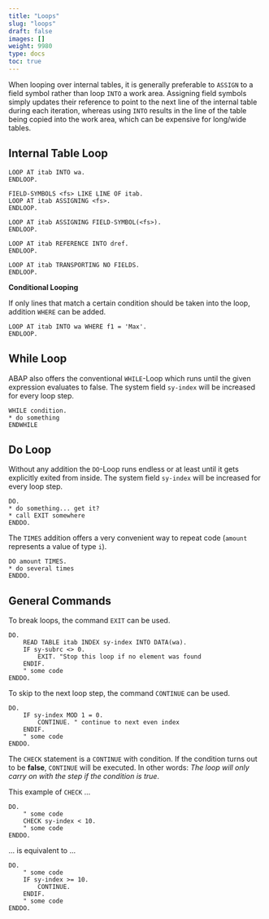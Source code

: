 ```yaml
---
title: "Loops"
slug: "loops"
draft: false
images: []
weight: 9980
type: docs
toc: true
---
```


When looping over internal tables, it is generally preferable to `ASSIGN` to a field symbol rather than loop `INTO` a work area. Assigning field symbols simply updates their reference to point to the next line of the internal table during each iteration, whereas using `INTO` results in the line of the table being copied into the work area, which can be expensive for long/wide tables.

## Internal Table Loop
    LOOP AT itab INTO wa.
    ENDLOOP.

    FIELD-SYMBOLS <fs> LIKE LINE OF itab.
    LOOP AT itab ASSIGNING <fs>.
    ENDLOOP.

    LOOP AT itab ASSIGNING FIELD-SYMBOL(<fs>).
    ENDLOOP.

    LOOP AT itab REFERENCE INTO dref.
    ENDLOOP.

    LOOP AT itab TRANSPORTING NO FIELDS.
    ENDLOOP.

**Conditional Looping**

If only lines that match a certain condition should be taken into the loop, addition `WHERE` can be added.

    LOOP AT itab INTO wa WHERE f1 = 'Max'.
    ENDLOOP.



## While Loop
ABAP also offers the conventional `WHILE`-Loop which runs until the given expression evaluates to false. The system field `sy-index` will be increased for every loop step.

    WHILE condition.
    * do something
    ENDWHILE 

## Do Loop
Without any addition the `DO`-Loop runs endless or at least until it gets explicitly exited from inside.
The system field `sy-index` will be increased for every loop step.

    DO.
    * do something... get it?
    * call EXIT somewhere
    ENDDO.

The `TIMES` addition offers a very convenient way to repeat code (`amount` represents a value of type `i`).

    DO amount TIMES.
    * do several times
    ENDDO.



## General Commands
To break loops, the command `EXIT` can be used.
    
    DO.
        READ TABLE itab INDEX sy-index INTO DATA(wa).
        IF sy-subrc <> 0.
            EXIT. "Stop this loop if no element was found
        ENDIF.    
        " some code
    ENDDO.

To skip to the next loop step, the command `CONTINUE` can be used.

    DO.
        IF sy-index MOD 1 = 0.
            CONTINUE. " continue to next even index
        ENDIF.
        " some code  
    ENDDO.


The `CHECK` statement is a `CONTINUE` with condition. If the condition turns out to be **false**, `CONTINUE` will be executed. In other words: *The loop will only carry on with the step if the condition is true*.

This example of `CHECK` ...
    
    DO.
        " some code
        CHECK sy-index < 10.        
        " some code
    ENDDO.

... is equivalent to ...

    DO.
        " some code
        IF sy-index >= 10.
            CONTINUE.
        ENDIF.
        " some code
    ENDDO.

